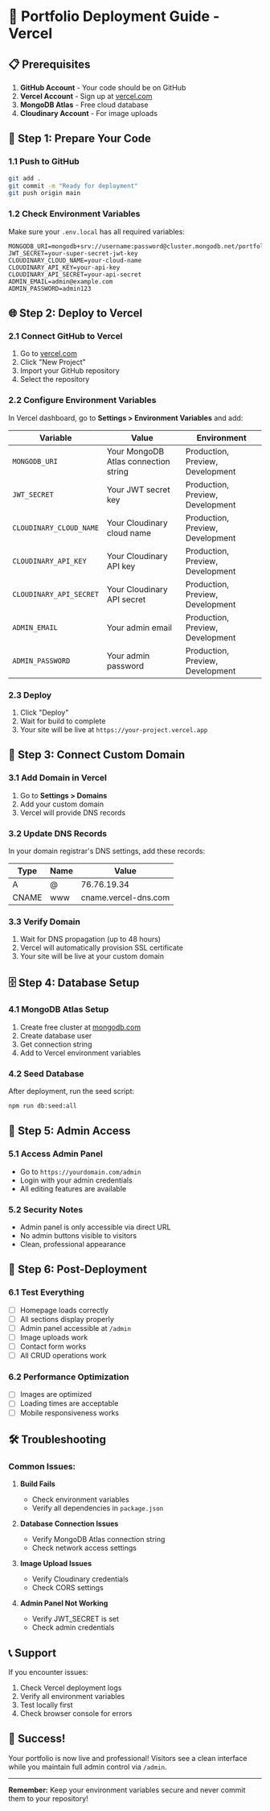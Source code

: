 # 🚀 Portfolio Deployment Guide - Vercel

## 📋 Prerequisites

1. **GitHub Account** - Your code should be on GitHub
2. **Vercel Account** - Sign up at [vercel.com](https://vercel.com)
3. **MongoDB Atlas** - Free cloud database
4. **Cloudinary Account** - For image uploads

## 🔧 Step 1: Prepare Your Code

### 1.1 Push to GitHub
```bash
git add .
git commit -m "Ready for deployment"
git push origin main
```

### 1.2 Check Environment Variables
Make sure your `.env.local` has all required variables:
```env
MONGODB_URI=mongodb+srv://username:password@cluster.mongodb.net/portfolio_v4
JWT_SECRET=your-super-secret-jwt-key
CLOUDINARY_CLOUD_NAME=your-cloud-name
CLOUDINARY_API_KEY=your-api-key
CLOUDINARY_API_SECRET=your-api-secret
ADMIN_EMAIL=admin@example.com
ADMIN_PASSWORD=admin123
```

## 🌐 Step 2: Deploy to Vercel

### 2.1 Connect GitHub to Vercel
1. Go to [vercel.com](https://vercel.com)
2. Click "New Project"
3. Import your GitHub repository
4. Select the repository

### 2.2 Configure Environment Variables
In Vercel dashboard, go to **Settings > Environment Variables** and add:

| Variable | Value | Environment |
|----------|-------|-------------|
| `MONGODB_URI` | Your MongoDB Atlas connection string | Production, Preview, Development |
| `JWT_SECRET` | Your JWT secret key | Production, Preview, Development |
| `CLOUDINARY_CLOUD_NAME` | Your Cloudinary cloud name | Production, Preview, Development |
| `CLOUDINARY_API_KEY` | Your Cloudinary API key | Production, Preview, Development |
| `CLOUDINARY_API_SECRET` | Your Cloudinary API secret | Production, Preview, Development |
| `ADMIN_EMAIL` | Your admin email | Production, Preview, Development |
| `ADMIN_PASSWORD` | Your admin password | Production, Preview, Development |

### 2.3 Deploy
1. Click "Deploy"
2. Wait for build to complete
3. Your site will be live at `https://your-project.vercel.app`

## 🔗 Step 3: Connect Custom Domain

### 3.1 Add Domain in Vercel
1. Go to **Settings > Domains**
2. Add your custom domain
3. Vercel will provide DNS records

### 3.2 Update DNS Records
In your domain registrar's DNS settings, add these records:

| Type | Name | Value |
|------|------|-------|
| A | @ | 76.76.19.34 |
| CNAME | www | cname.vercel-dns.com |

### 3.3 Verify Domain
1. Wait for DNS propagation (up to 48 hours)
2. Vercel will automatically provision SSL certificate
3. Your site will be live at your custom domain

## 🗄️ Step 4: Database Setup

### 4.1 MongoDB Atlas Setup
1. Create free cluster at [mongodb.com](https://mongodb.com)
2. Create database user
3. Get connection string
4. Add to Vercel environment variables

### 4.2 Seed Database
After deployment, run the seed script:
```bash
npm run db:seed:all
```

## 🔐 Step 5: Admin Access

### 5.1 Access Admin Panel
- Go to `https://yourdomain.com/admin`
- Login with your admin credentials
- All editing features are available

### 5.2 Security Notes
- Admin panel is only accessible via direct URL
- No admin buttons visible to visitors
- Clean, professional appearance

## 🚀 Step 6: Post-Deployment

### 6.1 Test Everything
- [ ] Homepage loads correctly
- [ ] All sections display properly
- [ ] Admin panel accessible at `/admin`
- [ ] Image uploads work
- [ ] Contact form works
- [ ] All CRUD operations work

### 6.2 Performance Optimization
- [ ] Images are optimized
- [ ] Loading times are acceptable
- [ ] Mobile responsiveness works

## 🛠️ Troubleshooting

### Common Issues:

1. **Build Fails**
   - Check environment variables
   - Verify all dependencies in `package.json`

2. **Database Connection Issues**
   - Verify MongoDB Atlas connection string
   - Check network access settings

3. **Image Upload Issues**
   - Verify Cloudinary credentials
   - Check CORS settings

4. **Admin Panel Not Working**
   - Verify JWT_SECRET is set
   - Check admin credentials

## 📞 Support

If you encounter issues:
1. Check Vercel deployment logs
2. Verify all environment variables
3. Test locally first
4. Check browser console for errors

## 🎉 Success!

Your portfolio is now live and professional! Visitors see a clean interface while you maintain full admin control via `/admin`.

---

**Remember:** Keep your environment variables secure and never commit them to your repository!
